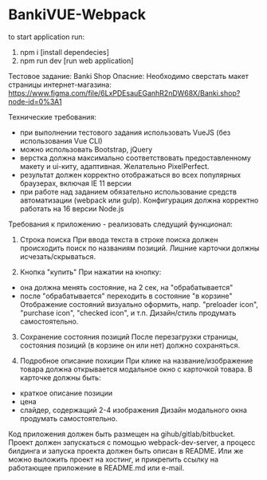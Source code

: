 # BankiVUE-Webpack

to start application run: 
1) npm i  [install dependecies]
2) npm run dev  [run web application]

Тестовое задание: Banki Shop
Опасние: 
Необходимо сверстать макет страницы интернет-магазина: 
https://www.figma.com/file/6LxPDEsauEGanhR2nDW68X/Banki.shop?node-id=0%3A1

Технические требования:

- при выполнении тестового задания использовать VueJS (без использования Vue CLI)
- можно использовать Bootstrap, jQuery
- верстка должна максимально соответствовать предоставленному макету и ui-киту, адаптивная. Желательно PixelPerfect. 
- результат должен корректно отображаться во всех популярных браузерах, включая IE 11 версии
- при работе над заданием обязательно использование средств автоматизации (webpack или gulp). Конфигурация должна корректно работать на 16 версии Node.js

Требования к приложению - реализовать следущий функционал:

1. Строка поиска
При ввода текста в строке поиска должен происходить поиск по названиям позиций.
Лишние карточки должны исчезать/скрываться.

2. Кнопка "купить"
При нажатии на кнопку:
 - она должна менять состояние, на 2 сек, на "обрабатывается"
 - после "обрабатывается" переходить в состояние "в корзине"
Отображение состояний визуально оформить, напр. "preloader icon", "purchase icon", "checked icon", и т.п.
Дизайн/стиль продумать самостоятельно.

3. Сохранение состояния позиций
После перезагрузки страницы, состояния позиций (в корзине он или нет) должно сохраняться.

4. Подробное описание похиции
При клике на название/изображение товара должна открывается модальное окно с карточкой товара.
В карточке должны быть:
- краткое описание позиции
- цена
- слайдер, содержащий 2-4 изображения
Дизайн модального окна продумать самостоятельно.

Код приложения должен быть размещен на gihub/gitlab/bitbucket.
Проект должен запускаться с помощью webpack-dev-server, а процесс билдинга и запуска проекта должен быть описан в README.
Или же можно выложить проект на хостинг, и прикрепить ссылку на работающее приложение в README.md или e-mail.

